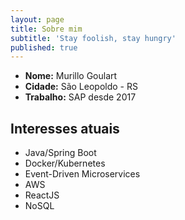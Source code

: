 ```yaml
---
layout: page
title: Sobre mim
subtitle: 'Stay foolish, stay hungry'
published: true
---
```


- **Nome:** Murillo Goulart
- **Cidade:** São Leopoldo - RS
- **Trabalho:** SAP desde 2017

## Interesses atuais
- Java/Spring Boot
- Docker/Kubernetes
- Event-Driven Microservices
- AWS
- ReactJS
- NoSQL
